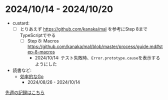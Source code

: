# 2024/10/14 - 2024/10/20

- custard:
    - [ ] とりあえず <https://github.com/kanaka/mal> を参考にStep 8までTypeScriptでやる
        - [ ] Step 8: Macros <https://github.com/kanaka/mal/blob/master/process/guide.md#step-8-macros>
            - 2024/10/14: テスト失敗時、`Error.prototype.cause`を表示するようにした
- 読書など:
    - [効率的なGo](https://www.oreilly.co.jp//books/9784814400539/)
        - 2024/08/26 - 2024/10/14

[先週の記録はこちら](https://github.com/igrep/daily-commits/blob/89b37816de904f28940c78bc86d2f65e20af7a29/yesterday.md)
